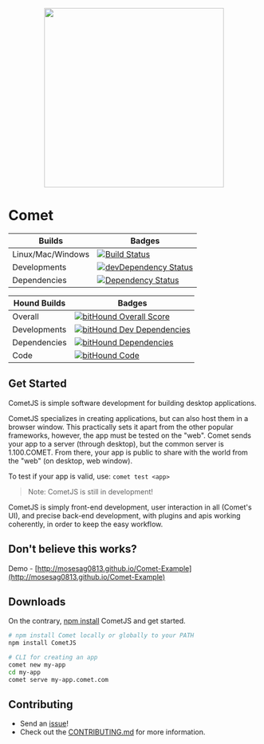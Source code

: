 <p align="center">
<a href="http://www.comet-dev.com">
<img src="http://nebula.wsimg.com/bd4eb81da0db5a7ebdf585ca67c19549?AccessKeyId=6AF0847A48BE134CF5A5&disposition=0&alloworigin=1" width="360">
</a>
</p>

# Comet

 Builds | Badges
---------- | ----------
Linux/Mac/Windows |[![Build Status](https://travis-ci.org/comet-dev/CometJS.svg?branch=master)](https://travis-ci.org/comet-dev/CometJS) 
 Developments |[![devDependency Status](https://david-dm.org/comet-dev/CometJS/dev-status.svg)](https://david-dm.org/comet-dev/CometJS#info=devDependencies)
  Dependencies|[![Dependency Status](https://david-dm.org/comet-dev/CometJS.svg)](https://david-dm.org/comet-dev/CometJS)
  
  Hound Builds | Badges
  ------------ |----------  
  Overall | [![bitHound Overall Score](https://www.bithound.io/github/comet-dev/CometJS/badges/score.svg)](https://www.bithound.io/github/comet-dev/CometJS)
  Developments | [![bitHound Dev Dependencies](https://www.bithound.io/github/comet-dev/CometJS/badges/devDependencies.svg)](https://www.bithound.io/github/comet-dev/CometJS/master/dependencies/npm)
  Dependencies | [![bitHound Dependencies](https://www.bithound.io/github/comet-dev/CometJS/badges/dependencies.svg)](https://www.bithound.io/github/comet-dev/CometJS/master/dependencies/npm)
  Code | [![bitHound Code](https://www.bithound.io/github/comet-dev/CometJS/badges/code.svg)](https://www.bithound.io/github/comet-dev/CometJS)
## Get Started

CometJS is simple software development for building desktop applications.

CometJS specializes in creating applications, but can also host them in a browser window. This practically sets it apart from the other popular frameworks, however, the app must be tested on the "web". Comet sends your app to a server (through desktop), but the common server is 1.100.COMET. From there, your app is public to share with the world from the "web" (on desktop, web window).

To test if your app is valid, use: ```comet test <app>```
> Note: CometJS is still in development!

CometJS is simply front-end development, user interaction in all (Comet's UI), and precise back-end development, with plugins and apis working coherently, in order to keep the easy workflow. 

## Don't believe this works?
Demo - [http://mosesag0813.github.io/Comet-Example](http://mosesag0813.github.io/Comet-Example) 

## Downloads
On the contrary, [npm install](https://www.npmjs.com/package/CometJS) CometJS and get started.
```sh
# npm install Comet locally or globally to your PATH
npm install CometJS
```
```sh
# CLI for creating an app
comet new my-app
cd my-app
comet serve my-app.comet.com
```

## Contributing
- Send an [issue](https://github.com/comet-dev/CometJS/issues)!
- Check out the [CONTRIBUTING.md](https://github.com/comet-dev/CometJS/blob/master/CONTRIBUTING.md) for more information.


